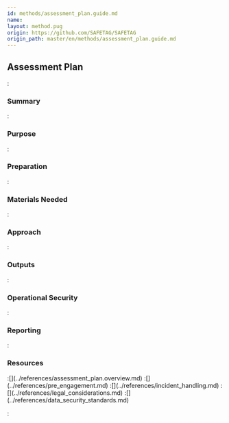 ```yaml
---
id: methods/assessment_plan.guide.md
name: 
layout: method.pug
origin: https://github.com/SAFETAG/SAFETAG
origin_path: master/en/methods/assessment_plan.guide.md
---
```

## Assessment Plan

:[](../methods/assessment_plan/quote.md)
### Summary

:[](../methods/assessment_plan/summary.md)
### Purpose

:[](../methods/assessment_plan/purpose.md)
### Preparation

<?trainer resources?>

:[](../methods/assessment_plan/preparation.md)
### Materials Needed

:[](../methods/assessment_plan/materials_needed.md)
### Approach

:[](../methods/assessment_plan/approach.md)
### Outputs

:[](../methods/assessment_plan/output.md)
### Operational Security

:[](../methods/assessment_plan/operational_security.md)
### Reporting 

:[](../methods/assessment_plan/reporting.md)
### Resources
<div class="greybox">
:[](../references/assessment_plan.overview.md)
:[](../references/pre_engagement.md)
:[](../references/incident_handling.md)
:[](../references/legal_considerations.md)
:[](../references/data_security_standards.md)
</div>



:[](../references/footnotes.md)

